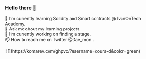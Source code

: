 ### Hello there 👋
🌱 I’m currently learning Solidity and Smart contracts @ IvanOnTech Academy.<br>
💬 Ask me about my learning projects.<br>
🔭 I’m currently working on finding a stage.<br>
📫 How to reach me on Twitter @Gae_mon .

<img src="https://www.codewars.com/users/Dours-d/badges/small" alt="">
![](https://komarev.com/ghpvc/?username=dours-d&color=green)

<!--
**Dours-d/Dours-d** is a ✨ _special_ ✨ repository because its `README.md` (this file) appears on your GitHub profile.

Here are some ideas to get you started:

- 🔭 I’m currently working on ...
- 🌱 I’m currently learning ...
- 👯 I’m looking to collaborate on ...
- 🤔 I’m looking for help with ...
- 💬 Ask me about ...
- 📫 How to reach me: ...
- 😄 Pronouns: ...
- ⚡ Fun fact: ...
-->
